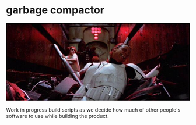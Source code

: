 # garbage compactor

![shut down all the garbage compactors on the detention level](shutdown.jpg)

Work in progress build scripts as we decide how much of other people's software
to use while building the product.
